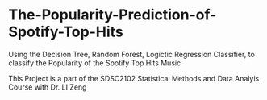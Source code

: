 # The-Popularity-Prediction-of-Spotify-Top-Hits

Using the Decision Tree, Random Forest, Logictic Regression Classifier, to classify the Popularity of the Spotify Top Hits Music

This Project is a part of the SDSC2102 Statistical Methods and Data Analyis Course with Dr. LI Zeng
